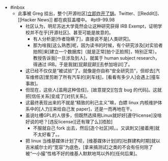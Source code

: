 - #inbox
    - 此事被 Greg 挂出，整个[开源社区][立即炸开了锅](https://www.zhihu.com/question/455891395)。Twitter、[[Reddit]]、[[Hacker News]] 都在疯狂盖楼中。 #pt9-99.98
        - 社区认为，明尼苏达大学竟然会让这种研究获得 IRB Exempt，证明学校并不在乎[开源社区]、甚至可能是故意的。
            - 有人分析是[作者隐瞒了]，直接说不是[人类研究]。
            - 那为啥我[这么熟悉]呢，因为读书的时候，有个研究涉及[对实验者拍照]来[建立一个数据库]（就是正常[拍个正脸照]，特别正常）。教授告诉我[一旦涉及到人]，就属于 human subject research，得通过 IRB。于是我就[屁颠屁颠][去参加培训]了。
        - 这已经不仅仅是“被试验”了。就像是你自称“安全研究员”，但却去[汽车维修店]里剪断了所有汽车的[刹车线]，[看看有多少人]会遇上[撞车事故]。
        - 但现在，这些人[滥用这种信任]，[故意提交][包含 bug 的代码]。这就把[信任关系]变成了[对抗关系]。
        - 这最终表现出来的不就是“精致的利己主义”嘛，白嫖 linux 内核维护体系中的[人力][来给自己发 paper]，还是一而再地在干。
        - 虽说吐槽GPL的人很多，但既然选择用Linux就好好[遵守license]没啥好说的吧？[违反license][还有理了么][捂脸]
            - 不服就自己 fork 出去，然后[造个社区]呗。。又讽刺又[接着用]就不太好看了。。
        - 把 linux 当维基媒体计划了呗，[维基媒体计划]的[社群建构时期]就以吉米威尔士的“宽容”为底色，[拿来搞测试]之类的不会有任何除了被“一小撮”性格不好的维基人默默地骂以外的[任何后果]。
